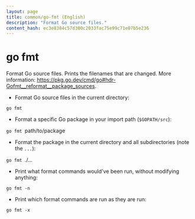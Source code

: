 ```yaml
---
layout: page
title: common/go-fmt (English)
description: "Format Go source files."
content_hash: ec3e8384c57d300c2033fac75e99c71e07b5e236
---
```

# go fmt

Format Go source files.
Prints the filenames that are changed.
More information: <https://pkg.go.dev/cmd/go#hdr-Gofmt__reformat__package_sources>.

- Format Go source files in the current directory:

`go fmt`

- Format a specific Go package in your import path (`$GOPATH/src`):

`go fmt `<span class="tldr-var badge badge-pill bg-dark-lm bg-white-dm text-white-lm text-dark-dm font-weight-bold">path/to/package</span>

- Format the package in the current directory and all subdirectories (note the `...`):

`go fmt `<span class="tldr-var badge badge-pill bg-dark-lm bg-white-dm text-white-lm text-dark-dm font-weight-bold">./...</span>

- Print what format commands would've been run, without modifying anything:

`go fmt -n`

- Print which format commands are run as they are run:

`go fmt -x`
